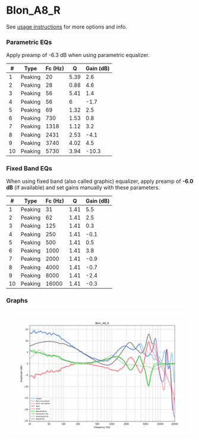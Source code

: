 # Blon_A8_R
See [usage instructions](https://github.com/jaakkopasanen/AutoEq#usage) for more options and info.

### Parametric EQs
Apply preamp of -6.3 dB when using parametric equalizer.

|   # | Type    |   Fc (Hz) |    Q |   Gain (dB) |
|-----|---------|-----------|------|-------------|
|   1 | Peaking |        20 | 5.39 |         2.6 |
|   2 | Peaking |        28 | 0.88 |         4.6 |
|   3 | Peaking |        56 | 5.41 |         1.4 |
|   4 | Peaking |        56 | 6    |        -1.7 |
|   5 | Peaking |        69 | 1.32 |         2.5 |
|   6 | Peaking |       730 | 1.53 |         0.8 |
|   7 | Peaking |      1318 | 1.12 |         3.2 |
|   8 | Peaking |      2431 | 2.53 |        -4.1 |
|   9 | Peaking |      3740 | 4.02 |         4.5 |
|  10 | Peaking |      5730 | 3.94 |       -10.3 |

### Fixed Band EQs
When using fixed band (also called graphic) equalizer, apply preamp of **-6.0 dB** (if available) and set gains manually with these parameters.

|   # | Type    |   Fc (Hz) |    Q |   Gain (dB) |
|-----|---------|-----------|------|-------------|
|   1 | Peaking |        31 | 1.41 |         5.5 |
|   2 | Peaking |        62 | 1.41 |         2.5 |
|   3 | Peaking |       125 | 1.41 |         0.3 |
|   4 | Peaking |       250 | 1.41 |        -0.1 |
|   5 | Peaking |       500 | 1.41 |         0.5 |
|   6 | Peaking |      1000 | 1.41 |         3.8 |
|   7 | Peaking |      2000 | 1.41 |        -0.9 |
|   8 | Peaking |      4000 | 1.41 |        -0.7 |
|   9 | Peaking |      8000 | 1.41 |        -2.4 |
|  10 | Peaking |     16000 | 1.41 |        -0.3 |

### Graphs
![](./Blon_A8_R.png)
